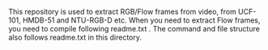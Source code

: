 This repository is used to extract RGB/Flow frames from video, from UCF-101, HMDB-51 and NTU-RGB-D etc.
When you need to extract Flow frames, you need to compile following readme.txt .
The command and file structure also follows readme.txt in this directory.
